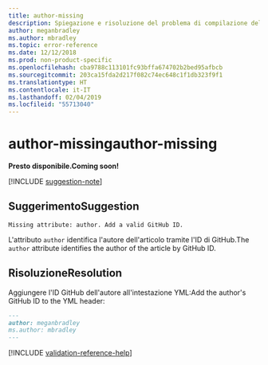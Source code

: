 ```yaml
---
title: author-missing
description: Spiegazione e risoluzione del problema di compilazione della documentazione author-missing.
author: meganbradley
ms.author: mbradley
ms.topic: error-reference
ms.date: 12/12/2018
ms.prod: non-product-specific
ms.openlocfilehash: cba9788c113101fc93bffa674702b2bed95afbcb
ms.sourcegitcommit: 203ca15fda2d217f082c74ec648c1f1db323f9f1
ms.translationtype: HT
ms.contentlocale: it-IT
ms.lasthandoff: 02/04/2019
ms.locfileid: "55713040"
---
```

# <a name="author-missing"></a><span data-ttu-id="83344-103">author-missing</span><span class="sxs-lookup"><span data-stu-id="83344-103">author-missing</span></span>

<span data-ttu-id="83344-104">**Presto disponibile.**</span><span class="sxs-lookup"><span data-stu-id="83344-104">**Coming soon!**</span></span>

[!INCLUDE [suggestion-note](includes/suggestion-note.md)]

## <a name="suggestion"></a><span data-ttu-id="83344-105">Suggerimento</span><span class="sxs-lookup"><span data-stu-id="83344-105">Suggestion</span></span>

`Missing attribute: author. Add a valid GitHub ID.`

<span data-ttu-id="83344-106">L'attributo `author` identifica l'autore dell'articolo tramite l'ID di GitHub.</span><span class="sxs-lookup"><span data-stu-id="83344-106">The `author` attribute identifies the author of the article by GitHub ID.</span></span> 

## <a name="resolution"></a><span data-ttu-id="83344-107">Risoluzione</span><span class="sxs-lookup"><span data-stu-id="83344-107">Resolution</span></span>

<span data-ttu-id="83344-108">Aggiungere l'ID GitHub dell'autore all'intestazione YML:</span><span class="sxs-lookup"><span data-stu-id="83344-108">Add the author's GitHub ID to the YML header:</span></span>

```markdown
---
author: meganbradley
ms.author: mbradley
---
```

<!--make sure to add this file to your includes folder and verify the path-->
[!INCLUDE [validation-reference-help](includes/validation-reference-help.md)]